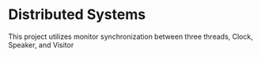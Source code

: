 # Distributed Systems

This project utilizes monitor synchronization between three threads, Clock, Speaker, and Visitor